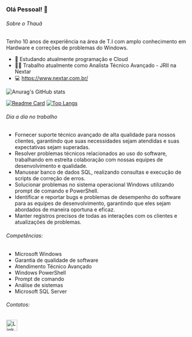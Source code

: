 ### Olá Pessoal! 👋

###### Sobre o Thauã
Tenho 10 anos de experiência na área de T.I com amplo conhecimento em Hardware e correções de problemas do Windows. 

- 🌱 Estudando atualmente programação e Cloud
- 👨‍💻 Trabalho atualmente como Analista Técnico Avançado - JRII na Nextar
- 💻 https://www.nextar.com.br/

![Anurag's GitHub stats](https://github-readme-stats.vercel.app/api?username=thauamoreira&show_icons=true&theme=dark)

[![Readme Card](https://github-readme-stats.vercel.app/api/pin/?username=thauamoreira&repo=Projeto-Tik-Tok&theme=dark)](https://github.com/thauamoreira/Projeto-Tik-Tok)
[![Top Langs](https://github-readme-stats.vercel.app/api/top-langs/?username=thauamoreira&hide_progress=true&theme=dark)](https://github.com/anuraghazra/github-readme-stats)



###### Dia a dia no trabalho
- Fornecer suporte técnico avançado de alta qualidade para nossos clientes, garantindo que suas necessidades sejam atendidas e suas expectativas sejam superadas.
- Resolver problemas técnicos relacionados ao uso do software, trabalhando em estreita colaboração com nossas equipes de desenvolvimento e qualidade.
- Manusear banco de dados SQL, realizando consultas e execução de scripts de correção de erros.
- Solucionar problemas no sistema operacional Windows utilizando prompt de comando e PowerShell.
- Identificar e reportar bugs e problemas de desempenho do software para as equipes de desenvolvimento, garantindo que eles sejam abordados de maneira oportuna e eficaz.
- Manter registros precisos de todas as interações com os clientes e atualizações de problemas.

###### Competências: 

- Microsoft Windows
- Garantia de qualidade de software
- Atendimento Técnico Avançado
- Windows PowerShell
- Prompt de comando
- Análise de sistemas
- Microsoft SQL Server

###### Contatos: 
[<img src='https://img.shields.io/badge/LinkedIn-0077B5?style=for-the-badge&logo=linkedin&logoColor=white' alt='Linkedin' height='30'>](https://www.linkedin.com/in/thau%C3%A3-moreira/)


<!--
**thauamoreira/thauamoreira** is a ✨ _special_ ✨ repository because its `README.md` (this file) appears on your GitHub profile.

Here are some ideas to get you started:

- 🔭 I’m currently working on ...
- 🌱 I’m currently learning ...
- 👯 I’m looking to collaborate on ...
- 🤔 I’m looking for help with ...
- 💬 Ask me about ...
- 📫 How to reach me: ...
- 😄 Pronouns: ...
- ⚡ Fun fact: ...
-->
